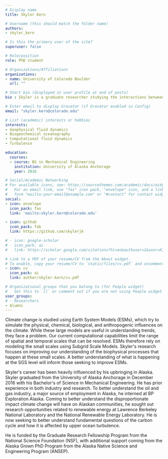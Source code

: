 ```yaml
---
# Display name
title: Skyler Kern

# Username (this should match the folder name)
authors:
- skyler_kern

# Is this the primary user of the site?
superuser: false

# Role/position
role: PhD student

# Organizations/Affiliations
organizations:
- name: University of Colorado Boulder
  url: ""

# Short bio (displayed in user profile at end of posts)
bio : Skyler is a graduate researcher studying the interactions between fluid dynamics and biogeochemical processes in the upper ocean.

# Enter email to display Gravatar (if Gravatar enabled in Config)
email: "skyler.kern@colorado.edu"

# List (academic) interests or hobbies
interests:
- Geophysical fluid dynamics
- Biogeochemical oceanography
- Computational fluid dynamics
- Turbulence

education:
  courses:
  - course: BS in Mechanical Engineering
    institution: University of Alaska Anchorage
    year: 2016

# Social/Academic Networking
# For available icons, see: https://sourcethemes.com/academic/docs/widgets/#icons
#   For an email link, use "fas" icon pack, "envelope" icon, and a link in the
#   form "mailto:your-email@example.com" or "#contact" for contact widget.
social:
- icon: envelope
  icon_pack: fas
  link: 'mailto:skyler.kern@colorado.edu'

- icon: github
  icon_pack: fab
  link: https://github.com/skylerjk

# - icon: google-scholar
#   icon_pack: ai
#   link: https://scholar.google.com/citations?hl=en&authuser=1&user=KI1FZOcAAAAJ

# Link to a PDF of your resume/CV from the About widget.
# To enable, copy your resume/CV to `static/files/cv.pdf` and uncomment the lines below.  
- icon: cv
  icon_pack: ai
  link: author/skyler-kern/cv.pdf

# Organizational groups that you belong to (for People widget)
#   Set this to `[]` or comment out if you are not using People widget.  
user_groups:
# - Researchers
- Alumni
---
```

Climate change is studied using Earth System Models (ESMs), which try to simulate the physical, chemical, biological, and anthropogenic influences on the climate. While these large models are useful in understanding trends, they face a problem. Our current computational capabilities limit the range of spatial and temporal scales that can be resolved. ESMs therefore rely on modeling the small scales using Subgrid Scale Models. Skyler's research focuses on improving our understanding of the biophysical processes that happen at these small scales. A better understanding of what is happening at the SGS level will inform those seeking to improve ESMs.

Skyler's career has been heavily influenced by his upbringing in Alaska. Skyler graduated from the University of Alaska Anchorage in December 2016 with his Bachelor's of Science in Mechanical Engineering. He has prior experience in both industry and research. To better understand the oil and gas industry, a major source of employment in Alaska, he interned at BP Exploration Alaska. Coming to better understand the disproportionate impact climate change will have on Alaskan communities, he sought out research opportunities related to renewable energy at Lawrence Berkeley National Laboratory and the National Renewable Energy Laboratory. He is now seeking to better understand fundamental questions of the carbon cycle and how it is affected by upper ocean turbulence.

He is funded by the Graduate Research Fellowship Program from the National Science Foundation (NSF), with additional support coming from the Alaska Grown PhD Program from the Alaska Native Science and Engineering Program (ANSEP). 

